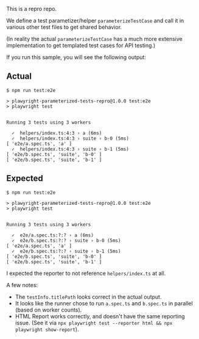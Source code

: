 This is a repro repo.

We define a test parametizer/helper `parameterizeTestCase` and call it in various other test files to get shared behavior.

(In reality the actual `parameterizeTestCase` has a much more extensive implementation to get templated test cases for API testing.)

If you run this sample, you will see the following output:

## Actual

```
$ npm run test:e2e

> plawyright-parameterized-tests-repro@1.0.0 test:e2e
> playwright test


Running 3 tests using 3 workers

  ✓  helpers/index.ts:4:3 › a (6ms)
  ✓  helpers/index.ts:4:3 › suite › b-0 (5ms)
[ 'e2e/a.spec.ts', 'a' ]
  ✓  helpers/index.ts:4:3 › suite › b-1 (5ms)
[ 'e2e/b.spec.ts', 'suite', 'b-0' ]
[ 'e2e/b.spec.ts', 'suite', 'b-1' ]
```

## Expected

```
$ npm run test:e2e

> plawyright-parameterized-tests-repro@1.0.0 test:e2e
> playwright test


Running 3 tests using 3 workers

  ✓  e2e/a.spec.ts:?:? › a (6ms)
  ✓  e2e/b.spec.ts:?:? › suite › b-0 (5ms)
[ 'e2e/a.spec.ts', 'a' ]
  ✓  e2e/b.spec.ts:?:? › suite › b-1 (5ms)
[ 'e2e/b.spec.ts', 'suite', 'b-0' ]
[ 'e2e/b.spec.ts', 'suite', 'b-1' ]
```

I expected the reporter to not reference `helpers/index.ts` at all.

A few notes:
* The `testInfo.titlePath` looks correct in the actual output.
* It looks like the runner chose to run `a.spec.ts` and `b.spec.ts` in parallel (based on worker counts).
* HTML Report works correctly, and doesn't have the same reporting issue. (See it via `npx playwright test --reporter html && npx playwright show-report`).
